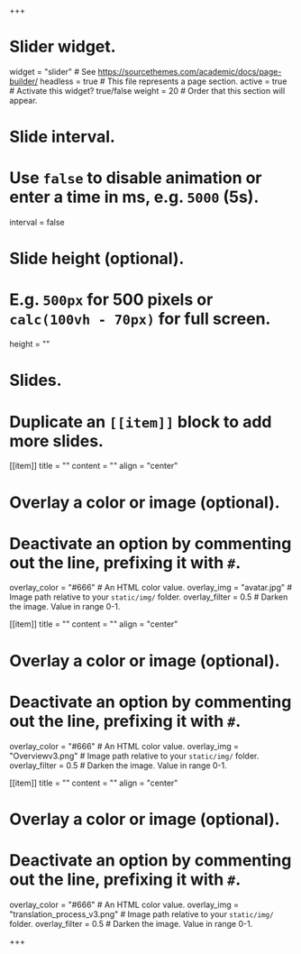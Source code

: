 +++
# Slider widget.
widget = "slider"  # See https://sourcethemes.com/academic/docs/page-builder/
headless = true  # This file represents a page section.
active = true  # Activate this widget? true/false
weight = 20  # Order that this section will appear.

# Slide interval.
# Use `false` to disable animation or enter a time in ms, e.g. `5000` (5s).
interval = false

# Slide height (optional).
# E.g. `500px` for 500 pixels or `calc(100vh - 70px)` for full screen.
height = ""

# Slides.
# Duplicate an `[[item]]` block to add more slides.
 [[item]]
  title = ""
  content = ""
  align = "center"  

  # Overlay a color or image (optional).
  #   Deactivate an option by commenting out the line, prefixing it with `#`.
  overlay_color = "#666"  # An HTML color value.
  overlay_img = "avatar.jpg"  # Image path relative to your `static/img/` folder.
  overlay_filter = 0.5  # Darken the image. Value in range 0-1.

 [[item]]
  title = ""
  content = ""
  align = "center"  

  # Overlay a color or image (optional).
  #   Deactivate an option by commenting out the line, prefixing it with `#`.
  overlay_color = "#666"  # An HTML color value.
  overlay_img = "Overviewv3.png"  # Image path relative to your `static/img/` folder.
  overlay_filter = 0.5  # Darken the image. Value in range 0-1.



 [[item]]
  title = ""
  content = ""
  align = "center"  

  # Overlay a color or image (optional).
  #   Deactivate an option by commenting out the line, prefixing it with `#`.
  overlay_color = "#666"  # An HTML color value.
  overlay_img = "translation_process_v3.png"  # Image path relative to your `static/img/` folder.
  overlay_filter = 0.5  # Darken the image. Value in range 0-1.

+++

